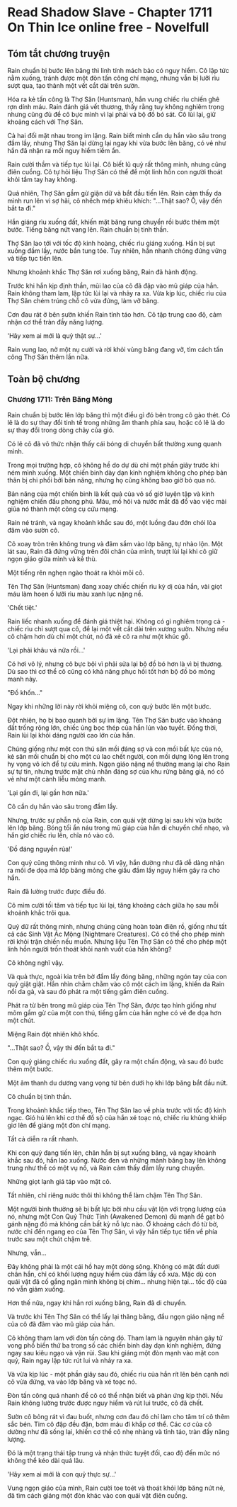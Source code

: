 # Read Shadow Slave - Chapter 1711 On Thin Ice online free - Novelfull

## Tóm tắt chương truyện

Rain chuẩn bị bước lên băng thì linh tính mách bảo có nguy hiểm. Cô lập tức nằm xuống, tránh được một đòn tấn công chí mạng, nhưng vẫn bị lưỡi rìu sượt qua, tạo thành một vết cắt dài trên sườn.

Hóa ra kẻ tấn công là Thợ Săn (Huntsman), hắn vung chiếc rìu chiến ghê rợn dính máu. Rain đánh giá vết thương, thấy rằng tuy không nghiêm trọng nhưng cũng đủ để cô bực mình vì lại phải vá bộ đồ bó sát. Cô lùi lại, giữ khoảng cách với Thợ Săn.

Cả hai đối mặt nhau trong im lặng. Rain biết mình cần dụ hắn vào sâu trong đầm lầy, nhưng Thợ Săn lại dừng lại ngay khi vừa bước lên băng, có vẻ như hắn đã nhận ra mối nguy hiểm tiềm ẩn.

Rain cười thầm và tiếp tục lùi lại. Cô biết lũ quỷ rất thông minh, nhưng cũng điên cuồng. Cô tự hỏi liệu Thợ Săn có thể để một linh hồn con người thoát khỏi tầm tay hay không.

Quả nhiên, Thợ Săn gầm gừ giận dữ và bắt đầu tiến lên. Rain cảm thấy da mình run lên vì sợ hãi, cô nhếch mép khiêu khích: "...Thật sao? Ồ, vậy đến bắt ta đi."

Hắn giáng rìu xuống đất, khiến mặt băng rung chuyển rồi bước thêm một bước. Tiếng băng nứt vang lên. Rain chuẩn bị tinh thần.

Thợ Săn lao tới với tốc độ kinh hoàng, chiếc rìu giáng xuống. Hắn bị sụt xuống đầm lầy, nước bắn tung tóe. Tuy nhiên, hắn nhanh chóng đứng vững và tiếp tục tiến lên.

Nhưng khoảnh khắc Thợ Săn rơi xuống băng, Rain đã hành động.

Trước khi hắn kịp định thần, mũi lao của cô đã đập vào mũ giáp của hắn. Rain không tham lam, lập tức lùi lại và nhảy ra xa. Vừa kịp lúc, chiếc rìu của Thợ Săn chém trúng chỗ cô vừa đứng, làm vỡ băng.

Cơn đau rát ở bên sườn khiến Rain tỉnh táo hơn. Cô tập trung cao độ, cảm nhận cơ thể tràn đầy năng lượng.

'Hãy xem ai mới là quỷ thật sự...'

Rain vung lao, nở một nụ cười và rời khỏi vùng băng đang vỡ, tìm cách tấn công Thợ Săn thêm lần nữa.

## Toàn bộ chương

### Chương 1711: Trên Băng Mỏng

Rain chuẩn bị bước lên lớp băng thì một điều gì đó bên trong cô gào thét. Có lẽ là do sự thay đổi tinh tế trong những âm thanh phía sau, hoặc có lẽ là do sự thay đổi trong dòng chảy của gió.

Có lẽ cô đã vô thức nhận thấy cái bóng di chuyển bất thường xung quanh mình.

Trong mọi trường hợp, cô không hề do dự dù chỉ một phần giây trước khi ném mình xuống. Một chiến binh dày dạn kinh nghiệm không cho phép bản thân bị chi phối bởi bản năng, nhưng họ cũng không bao giờ bỏ qua nó.

Bản năng của một chiến binh là kết quả của vô số giờ luyện tập và kinh nghiệm chiến đấu phong phú. Máu, mồ hôi và nước mắt đã đổ vào việc mài giũa nó thành một công cụ cứu mạng.

Rain né tránh, và ngay khoảnh khắc sau đó, một luồng đau đớn chói lòa đâm vào sườn cô.

Cô xoay tròn trên không trung và đâm sầm vào lớp băng, tự nhào lộn. Một lát sau, Rain đã đứng vững trên đôi chân của mình, trượt lùi lại khi cô giữ ngọn giáo giữa mình và kẻ thù.

Một tiếng rên nghẹn ngào thoát ra khỏi môi cô.

Tên Thợ Săn (Huntsman) đang xoay chiếc chiến rìu kỳ dị của hắn, vài giọt máu làm hoen ố lưỡi rìu màu xanh lục nặng nề.

'Chết tiệt.'

Rain liếc nhanh xuống để đánh giá thiệt hại. Không có gì nghiêm trọng cả - chiếc rìu chỉ sượt qua cô, để lại một vết cắt dài trên xương sườn. Nhưng nếu cô chậm hơn dù chỉ một chút, nó đã xẻ cô ra như một khúc gỗ.

'Lại phải khâu vá nữa rồi...'

Có hơi vô lý, nhưng cô bực bội vì phải sửa lại bộ đồ bó hơn là vì bị thương. Dù sao thì cơ thể cô cũng có khả năng phục hồi tốt hơn bộ đồ bó mỏng manh này.

"Đồ khốn..."

Ngay khi những lời này rời khỏi miệng cô, con quỷ bước lên một bước.

Đột nhiên, họ bị bao quanh bởi sự im lặng. Tên Thợ Săn bước vào khoảng đất trống rộng lớn, chiếc ủng bọc thép của hắn lún vào tuyết. Đồng thời, Rain lùi lại khỏi dáng người cao lớn của hắn.

Chúng giống như một con thú săn mồi đáng sợ và con mồi bất lực của nó, kẻ săn mồi chuẩn bị cho một cú lao chết người, con mồi dựng lông lên trong hy vọng vô ích để tự cứu mình. Ngọn giáo nặng nề thường mang lại cho Rain sự tự tin, nhưng trước mặt chủ nhân đáng sợ của khu rừng băng giá, nó có vẻ như một cành liễu mỏng manh.

'Lại gần đi, lại gần hơn nữa.'

Cô cần dụ hắn vào sâu trong đầm lầy.

Nhưng, trước sự phẫn nộ của Rain, con quái vật dừng lại sau khi vừa bước lên lớp băng. Bóng tối ẩn náu trong mũ giáp của hắn di chuyển chế nhạo, và hắn giơ chiếc rìu lên, chĩa nó vào cô.

'Đồ đáng nguyền rủa!'

Con quỷ cũng thông minh như cô. Vì vậy, hắn dường như đã dễ dàng nhận ra mối đe dọa mà lớp băng mỏng che giấu đầm lầy nguy hiểm gây ra cho hắn.

Rain đã lường trước được điều đó.

Cô mỉm cười tối tăm và tiếp tục lùi lại, tăng khoảng cách giữa họ sau mỗi khoảnh khắc trôi qua.

Quỷ dữ rất thông minh, nhưng chúng cũng hoàn toàn điên rồ, giống như tất cả các Sinh Vật Ác Mộng (Nightmare Creatures). Cô có thể cho phép mình rời khỏi trận chiến nếu muốn. Nhưng liệu Tên Thợ Săn có thể cho phép một linh hồn người trốn thoát khỏi nanh vuốt của hắn không?

Cô không nghĩ vậy.

Và quả thực, ngoài kia trên bờ đầm lầy đóng băng, những ngón tay của con quỷ giật giật. Hắn nhìn chằm chằm vào cô một cách im lặng, khiến da Rain nổi da gà, và sau đó phát ra một tiếng gầm điên cuồng.

Phát ra từ bên trong mũ giáp của Tên Thợ Săn, được tạo hình giống như mõm gầm gừ của một con thú, tiếng gầm của hắn nghe có vẻ đe dọa hơn một chút.

Miệng Rain đột nhiên khô khốc.

"...Thật sao? Ồ, vậy thì đến bắt ta đi."

Con quỷ giáng chiếc rìu xuống đất, gây ra một chấn động, và sau đó bước thêm một bước.

Một âm thanh du dương vang vọng từ bên dưới họ khi lớp băng bắt đầu nứt.

Cô chuẩn bị tinh thần.

Trong khoảnh khắc tiếp theo, Tên Thợ Săn lao về phía trước với tốc độ kinh ngạc. Gió hú lên khi cơ thể đồ sộ của hắn xé toạc nó, chiếc rìu khủng khiếp giơ lên để giáng một đòn chí mạng.

Tất cả diễn ra rất nhanh.

Khi con quỷ đang tiến lên, chân hắn bị sụt xuống băng, và ngay khoảnh khắc sau đó, hắn lao xuống. Nước đen và những mảnh băng bay lên không trung như thể có một vụ nổ, và Rain cảm thấy đầm lầy rung chuyển.

Những giọt lạnh giá táp vào mặt cô.

Tất nhiên, chỉ riêng nước thôi thì không thể làm chậm Tên Thợ Săn.

Một người bình thường sẽ bị bất lực bởi nhu cầu vật lộn với trọng lượng của nó, nhưng một Con Quỷ Thức Tỉnh (Awakened Demon) đủ mạnh để gạt bỏ gánh nặng đó mà không cần bất kỳ nỗ lực nào. Ở khoảng cách đó từ bờ, nước chỉ đến ngang eo của Tên Thợ Săn, vì vậy hắn tiếp tục tiến về phía trước sau một chút chậm trễ.

Nhưng, vẫn...

Đây không phải là một cái hồ hay một dòng sông. Không có mặt đất dưới chân hắn, chỉ có khối lượng nguy hiểm của đầm lầy cổ xưa. Mặc dù con quái vật đã cố gắng ngăn mình không bị chìm... nhưng hiện tại... tốc độ của nó vẫn giảm xuống.

Hơn thế nữa, ngay khi hắn rơi xuống băng, Rain đã di chuyển.

Và trước khi Tên Thợ Săn có thể lấy lại thăng bằng, đầu ngọn giáo nặng nề của cô đã đâm vào mũ giáp của hắn.

Cô không tham lam với đòn tấn công đó. Tham lam là nguyên nhân gây tử vong phổ biến thứ ba trong số các chiến binh dày dạn kinh nghiệm, đứng ngay sau kiêu ngạo và vận rủi. Sau khi giáng một đòn mạnh vào mặt con quỷ, Rain ngay lập tức rút lui và nhảy ra xa.

Và vừa kịp lúc - một phần giây sau đó, chiếc rìu của hắn rít lên bên cạnh nơi cô vừa đứng, va vào lớp băng và xé toạc nó.

Đòn tấn công quá nhanh để cô có thể nhận biết và phản ứng kịp thời. Nếu Rain không lường trước được nguy hiểm và rút lui trước, cô đã chết.

Sườn cô bỏng rát vì đau buốt, nhưng cơn đau đó chỉ làm cho tâm trí cô thêm sắc bén. Tim cô đập đều đặn, bơm máu đi khắp cơ thể. Các cơ của cô dường như đã sống lại, khiến cơ thể cô nhẹ nhàng và tỉnh táo, tràn đầy năng lượng.

Đó là một trạng thái tập trung và nhận thức tuyệt đối, cao độ đến mức nó không thể kéo dài quá lâu.

'Hãy xem ai mới là con quỷ thực sự...'

Vung ngọn giáo của mình, Rain cười toe toét và thoát khỏi lớp băng nứt nẻ, đã tìm cách giáng một đòn khác vào con quái vật điên cuồng.